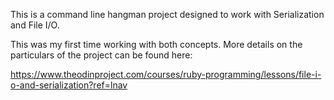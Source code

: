 This is a command line hangman project designed to work with Serialization and File I/O.

This was my first time working with both concepts. More details on the particulars of the project can be found here:

https://www.theodinproject.com/courses/ruby-programming/lessons/file-i-o-and-serialization?ref=lnav
